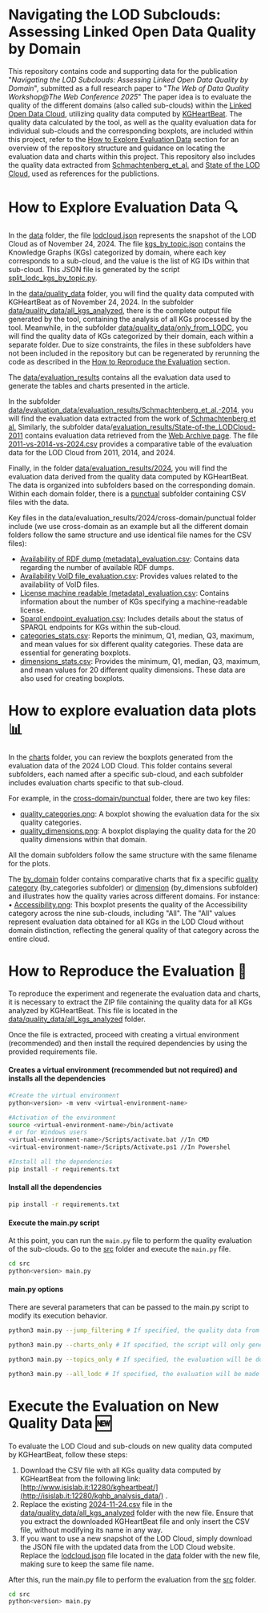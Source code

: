 # Navigating the LOD Subclouds: Assessing Linked Open Data Quality by Domain
This repository contains code and supporting data for the publication "*Navigating the LOD Subclouds: Assessing Linked Open Data Quality by Domain*", submitted as a full research paper to "*The Web of Data Quality Workshop@The Web Conference 2025*"
The paper idea is to evaluate the quality of the different domains (also called sub-clouds) within the [Linked Open Data Cloud](https://lod-cloud.net/), utilizing quality data computed by [KGHeartBeat](https://doi.org/10.1007/978-3-031-77847-6_3).
The quality data calculated by the tool, as well as the quality evaluation data for individual sub-clouds and the corresponding boxplots, are included within this project, refer to the [How to Explore Evaluation Data](#how-to-explore-evaluation-data) section for an overview of the repository structure and guidance on locating the evaluation data and charts within this project. This repository also includes the quality data extracted from [Schmachtenberg_et_al.](https://doi.org/10.1007/978-3-319-11964-9_16) and [State of the LOD Cloud](https://web.archive.org/web/20160323120153/lod-cloud.net/state/#structure), used as references for the publictions.


# How to Explore Evaluation Data 🔍

In the [data](./data) folder, the file [lodcloud.json](./data/lodcloud.json) represents the snapshot of the LOD Cloud as of November 24, 2024. The file [kgs_by_topic.json](./data/kgs_by_topic.json) contains the Knowledge Graphs (KGs) categorized by domain, where each key corresponds to a sub-cloud, and the value is the list of KG IDs within that sub-cloud. This JSON file is generated by the script [split_lodc_kgs_by_topic.py](./src/split_lodc_kgs_by_topic.py).

In the [data/quality_data](./data/quality_data/) folder, you will find the quality data computed with KGHeartBeat as of November 24, 2024. In the subfolder [data/quality_data/all_kgs_analyzed](./data/quality_data/all_kgs_analyzed/), there is the complete output file generated by the tool, containing the analysis of all KGs processed by the tool. Meanwhile, in the subfolder [data/quality_data/only_from_LODC](./data/quality_data/only_from_LODC/), you will find the quality data of KGs categorized by their domain, each within a separate folder. Due to size constraints, the files in these subfolders have not been included in the repository but can be regenerated by rerunning the code as described in the [How to Reproduce the Evaluation](#how-to-reproduce-the-evaluation) section.

The [data/evaluation_results](./data/evaluation_results/) contains all the evaluation data used to generate the tables and charts presented in the article.

In the subfolder [data/evaluation_data/evaluation_results/Schmachtenberg_et_al.-2014](./data/evaluation_results/Schmachtenberg_et_al.-2014/), you will find the evaluation data extracted from the work of[ Schmachtenberg et al.](https://doi.org/10.1007/978-3-319-11964-9_16) Similarly, the subfolder data/[evaluation_results/State-of-the_LODCloud-2011](./data/evaluation_results/State-of-the-LODCloud-2011/) contains evaluation data retrieved from the [Web Archive page](https://web.archive.org/web/20160323120153/lod-cloud.net/state/#structure). The file [2011-vs-2014-vs-2024.csv](./data/evaluation_results/2011-vs-2014-vs-2024.csv) provides a comparative table of the evaluation data for the LOD Cloud from 2011, 2014, and 2024.

Finally, in the folder [data/evaluation_results/2024](./data/evaluation_results/2024/), you will find the evaluation data derived from the quality data computed by KGHeartBeat. The data is organized into subfolders based on the corresponding domain. Within each domain folder, there is a [punctual](./data/evaluation_results/2024/cross-domain/) subfolder containing CSV files with the data. 

Key files in the data/evaluation_results/2024/cross-domain/punctual folder include (we use cross-domain as an example but all the different domain folders follow the same structure and use identical file names for the CSV files):
- [Availability of RDF dump (metadata)_evaluation.csv](./data/evaluation_results/2024/cross-domain/punctual/Availability%20of%20RDF%20dump%20(metadata)_evaluation.csv): Contains data regarding the number of available RDF dumps.
- [Availability VoID file_evaluation.csv](./data/evaluation_results/2024/cross-domain/punctual/Availability%20VoID%20file_evaluation.csv): Provides values related to the availability of VoID files.
- [License machine readable (metadata)_evaluation.csv](./data/evaluation_results/2024/cross-domain/punctual/License%20machine%20redeable%20(metadata)_evaluation.csv): Contains information about the number of KGs specifying a machine-readable license.
- [Sparql endpoint_evaluation.csv](./data/evaluation_results/2024/cross-domain/punctual/Sparql%20endpoint_evaluation.csv): Includes details about the status of SPARQL endpoints for KGs within the sub-cloud.
- [categories_stats.csv](./data/evaluation_results/2024/cross-domain/punctual/categories_stats.csv): Reports the minimum, Q1, median, Q3, maximum, and mean values for six different quality categories. These data are essential for generating boxplots.
- [dimensions_stats.csv](./data/evaluation_results/2024/cross-domain/punctual/dimensions_stats.csv): Provides the minimum, Q1, median, Q3, maximum, and mean values for 20 different quality dimensions. These data are also used for creating boxplots.

# How to explore evaluation data plots 📊

In the [charts](./charts/) folder, you can review the boxplots generated from the evaluation data of the 2024 LOD Cloud. This folder contains several subfolders, each named after a specific sub-cloud, and each subfolder includes evaluation charts specific to that sub-cloud.

For example, in the [cross-domain/punctual](./charts/cross-domain/punctual/) folder, there are two key files:
- [quality_categories.png](./charts/cross-domain/punctual/quality_categories.png): A boxplot showing the evaluation data for the six quality categories.
- [quality_dimensions.png](./charts/cross-domain/punctual/quality_dimensions.png): A boxplot displaying the quality data for the 20 quality dimensions within that domain.

All the domain subfolders follow the same structure with the same filename for the plots.

The [by_domain](./charts/by_domain/) folder contains comparative charts that fix a specific [quality category](./charts/by_domain/by_categories/) (by_categories subfolder) or [dimension](./charts/by_domain/by_dimensions/) (by_dimensions subfolder) and illustrates how the quality varies across different domains. For instance:
	•	[Accessibility.png](./charts/by_domain/by_categories/Accessibility.png): This boxplot presents the quality of the Accessibility category across the nine sub-clouds, including "All". The "All" values represent evaluation data obtained for all KGs in the LOD Cloud without domain distinction, reflecting the general quality of that category across the entire cloud.

# How to Reproduce the Evaluation 🚀
To reproduce the experiment and regenerate the evaluation data and charts, it is necessary to extract the ZIP file containing the quality data for all KGs analyzed by KGHeartBeat. This file is located in the [data/quality_data/all_kgs_analyzed](./data/quality_data/all_kgs_analyzed) folder.

Once the file is extracted, proceed with creating a virtual environment (recommended) and then install the required dependencies by using the provided requirements file.

#### Creates a virtual environment (recommended but not required) and installs all the dependencies

```sh
#Create the virtual environment
python<version> -m venv <virtual-environment-name>

#Activation of the environment
source <virtual-environment-name>/bin/activate 
# or for Windows users
<virtual-environment-name>/Scripts/activate.bat //In CMD
<virtual-environment-name>/Scripts/Activate.ps1 //In Powershel

#Install all the dependencies
pip install -r requirements.txt
```

#### Install all the dependencies
```sh
pip install -r requirements.txt
```

#### Execute the main.py script
At this point, you can run the ```main.py``` file to perform the quality evaluation of the sub-clouds. Go to the [src](./src/) folder and execute the ```main.py``` file.

```sh
cd src
python<version> main.py
```

#### main.py options
There are several parameters that can be passed to the main.py script to modify its execution behavior.
```sh
python3 main.py --jump_filtering # If specified, the quality data from the directory ./quality_data will not be filtered by extracting only KGs from LOD Cloud

python3 main.py --charts_only # If specified, the script will only generate charts and skip other processing steps. 

python3 main.py --topics_only # If specified, the evaluation will be done by dividing KGs by topic, no overall analysis of the LOD Cloud will be done.

python3 main.py --all_lodc # If specified, the evaluation will be made of the quality of the entire LOD Cloud, without the breakdown of KGs by topic."
```

# Execute the Evaluation on New Quality Data 🆕
To evaluate the LOD Cloud and sub-clouds on new quality data computed by KGHeartBeat, follow these steps:
1. Download the CSV file with all KGs quality data computed by KGHeartBeat from the following link: [http://www.isislab.it:12280/kgheartbeat/](http://isislab.it:12280/kghb_analysis_data/) .
2. Replace the existing [2024-11-24.csv](./data/quality_data/all_kgs_analyzed/2024-11-24.csv.gz) file in the [data/quality_data/all_kgs_analyzed](data/quality_data/all_kgs_analyzed) folder with the new file. Ensure that you extract the downloaded KGHeartBeat file and only insert the CSV file, without modifying its name in any way.
3. If you want to use a new snapshot of the LOD Cloud, simply download the JSON file with the updated data from the LOD Cloud website. Replace the [lodcloud.json](data/lodcloud.json) file located in the [data](./data) folder with the new file, making sure to keep the same file name.

After this, run the main.py file to perform the evaluation from the [src](./src/) folder.

```sh
cd src
python<version> main.py
```
